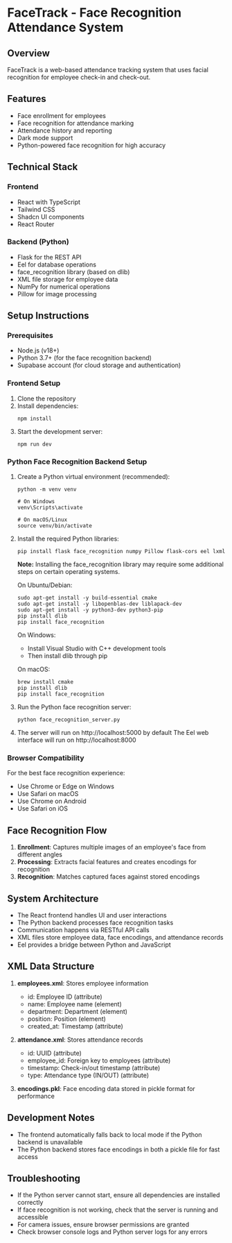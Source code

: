 

# FaceTrack - Face Recognition Attendance System

## Overview
FaceTrack is a web-based attendance tracking system that uses facial recognition for employee check-in and check-out.

## Features
- Face enrollment for employees
- Face recognition for attendance marking
- Attendance history and reporting
- Dark mode support
- Python-powered face recognition for high accuracy

## Technical Stack
### Frontend
- React with TypeScript
- Tailwind CSS
- Shadcn UI components
- React Router

### Backend (Python)
- Flask for the REST API
- Eel for database operations
- face_recognition library (based on dlib)
- XML file storage for employee data
- NumPy for numerical operations
- Pillow for image processing

## Setup Instructions

### Prerequisites
- Node.js (v18+)
- Python 3.7+ (for the face recognition backend)
- Supabase account (for cloud storage and authentication)

### Frontend Setup
1. Clone the repository
2. Install dependencies:
   ```
   npm install
   ```
3. Start the development server:
   ```
   npm run dev
   ```

### Python Face Recognition Backend Setup
1. Create a Python virtual environment (recommended):
   ```
   python -m venv venv
   
   # On Windows
   venv\Scripts\activate
   
   # On macOS/Linux
   source venv/bin/activate
   ```

2. Install the required Python libraries:
   ```
   pip install flask face_recognition numpy Pillow flask-cors eel lxml
   ```
   
   **Note:** Installing the face_recognition library may require some additional steps on certain operating systems. 
   
   On Ubuntu/Debian:
   ```
   sudo apt-get install -y build-essential cmake
   sudo apt-get install -y libopenblas-dev liblapack-dev
   sudo apt-get install -y python3-dev python3-pip
   pip install dlib
   pip install face_recognition
   ```
   
   On Windows:
   - Install Visual Studio with C++ development tools
   - Then install dlib through pip
   
   On macOS:
   ```
   brew install cmake
   pip install dlib
   pip install face_recognition
   ```

3. Run the Python face recognition server:
   ```
   python face_recognition_server.py
   ```

4. The server will run on http://localhost:5000 by default
   The Eel web interface will run on http://localhost:8000

### Browser Compatibility
For the best face recognition experience:
- Use Chrome or Edge on Windows
- Use Safari on macOS
- Use Chrome on Android
- Use Safari on iOS

## Face Recognition Flow
1. **Enrollment**: Captures multiple images of an employee's face from different angles
2. **Processing**: Extracts facial features and creates encodings for recognition
3. **Recognition**: Matches captured faces against stored encodings

## System Architecture
- The React frontend handles UI and user interactions
- The Python backend processes face recognition tasks
- Communication happens via RESTful API calls
- XML files store employee data, face encodings, and attendance records
- Eel provides a bridge between Python and JavaScript

## XML Data Structure
1. **employees.xml**: Stores employee information
   - id: Employee ID (attribute)
   - name: Employee name (element)
   - department: Department (element)
   - position: Position (element)
   - created_at: Timestamp (attribute)

2. **attendance.xml**: Stores attendance records
   - id: UUID (attribute)
   - employee_id: Foreign key to employees (attribute)
   - timestamp: Check-in/out timestamp (attribute)
   - type: Attendance type (IN/OUT) (attribute)

3. **encodings.pkl**: Face encoding data stored in pickle format for performance

## Development Notes
- The frontend automatically falls back to local mode if the Python backend is unavailable
- The Python backend stores face encodings in both a pickle file for fast access

## Troubleshooting
- If the Python server cannot start, ensure all dependencies are installed correctly
- If face recognition is not working, check that the server is running and accessible
- For camera issues, ensure browser permissions are granted
- Check browser console logs and Python server logs for any errors


